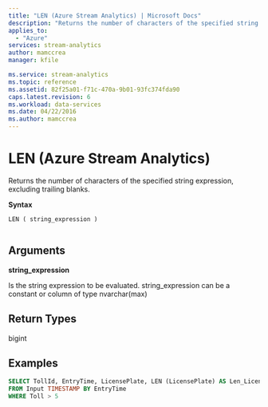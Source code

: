 ```yaml
---
title: "LEN (Azure Stream Analytics) | Microsoft Docs"
description: "Returns the number of characters of the specified string expression, excluding trailing blanks."
applies_to: 
  - "Azure"
services: stream-analytics
author: mamccrea
manager: kfile

ms.service: stream-analytics
ms.topic: reference
ms.assetid: 82f25a01-f71c-470a-9b01-93fc374fda90
caps.latest.revision: 6
ms.workload: data-services
ms.date: 04/22/2016
ms.author: mamccrea
---
```

# LEN (Azure Stream Analytics)
  Returns the number of characters of the specified string expression, excluding trailing blanks.  
  
 **Syntax**  
  
```  
LEN ( string_expression )  
  
```  
  
## Arguments  
 **string_expression**  
  
 Is the string expression to be evaluated. string_expression can be a constant or column of type nvarchar(max)  
  
## Return Types  
 bigint  
  
## Examples  
  
```SQL  
SELECT TollId, EntryTime, LicensePlate, LEN (LicensePlate) AS Len_License  
FROM Input TIMESTAMP BY EntryTime  
WHERE Toll > 5  
```  
  
  
